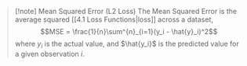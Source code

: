 >[!note] Mean Squared Error (L2 Loss)
>The Mean Squared Error is the average squared [[4.1 Loss Functions|loss]] across a dataset,
>$$MSE = \frac{1}{n}\sum^{n}_{i=1}(y_i - \hat{y}_i)^2$$
>where $y_i$ is the actual value, and $\hat{y_i}$ is the predicted value for a given observation $i$.

